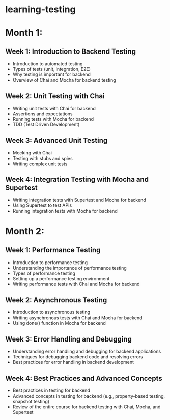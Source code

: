 # learning-testing

# Month 1:

## Week 1: Introduction to Backend Testing

- Introduction to automated testing
- Types of tests (unit, integration, E2E)
- Why testing is important for backend
- Overview of Chai and Mocha for backend testing
## Week 2: Unit Testing with Chai
- Writing unit tests with Chai for backend
- Assertions and expectations
- Running tests with Mocha for backend
- TDD (Test Driven Development)
## Week 3: Advanced Unit Testing
- Mocking with Chai
- Testing with stubs and spies
- Writing complex unit tests
## Week 4: Integration Testing with Mocha and Supertest
- Writing integration tests with Supertest and Mocha for backend
- Using Supertest to test APIs
- Running integration tests with Mocha for backend
# Month 2:

## Week 1: Performance Testing
- Introduction to performance testing
- Understanding the importance of performance testing
- Types of performance testing
- Setting up a performance testing environment
- Writing performance tests with Chai and Mocha for backend
## Week 2: Asynchronous Testing
- Introduction to asynchronous testing
- Writing asynchronous tests with Chai and Mocha for backend
- Using done() function in Mocha for backend
## Week 3: Error Handling and Debugging
- Understanding error handling and debugging for backend applications
- Techniques for debugging backend code and resolving errors
- Best practices for error handling in backend development
## Week 4: Best Practices and Advanced Concepts
- Best practices in testing for backend
- Advanced concepts in testing for backend (e.g., property-based testing, snapshot testing)
- Review of the entire course for backend testing with Chai, Mocha, and Supertest
